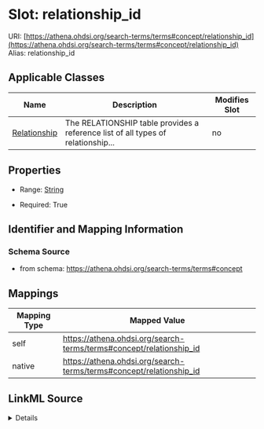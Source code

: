 

# Slot: relationship_id 



URI: [https://athena.ohdsi.org/search-terms/terms#concept/relationship_id](https://athena.ohdsi.org/search-terms/terms#concept/relationship_id)
Alias: relationship_id

<!-- no inheritance hierarchy -->





## Applicable Classes

| Name | Description | Modifies Slot |
| --- | --- | --- |
| [Relationship](Relationship.md) | The RELATIONSHIP table provides a reference list of all types of relationship... |  no  |






## Properties

* Range: [String](String.md)

* Required: True




## Identifier and Mapping Information






### Schema Source


* from schema: https://athena.ohdsi.org/search-terms/terms#concept




## Mappings

| Mapping Type | Mapped Value |
| ---  | ---  |
| self | https://athena.ohdsi.org/search-terms/terms#concept/relationship_id |
| native | https://athena.ohdsi.org/search-terms/terms#concept/relationship_id |




## LinkML Source

<details>
```yaml
name: relationship_id
from_schema: https://athena.ohdsi.org/search-terms/terms#concept
rank: 1000
identifier: true
alias: relationship_id
owner: Relationship
domain_of:
- Relationship
range: string
required: true

```
</details>